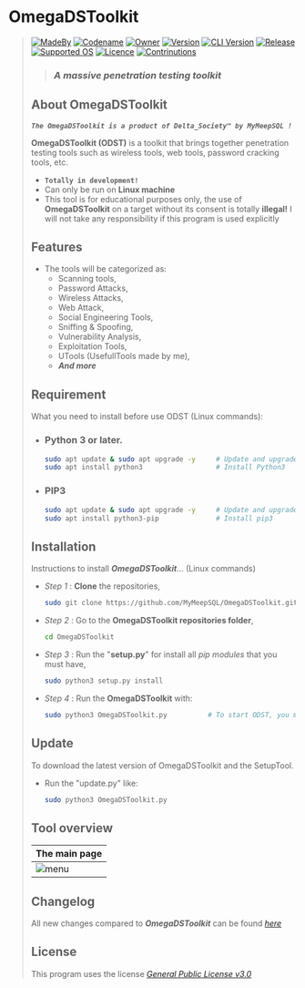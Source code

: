 # **OmegaDSToolkit**
> [![MadeBy](https://img.shields.io/badge/Made%20by-Thomas%20Pellissier-informational?style=flat-square)]()
[![Codename](https://img.shields.io/badge/Codename-MyMeepSQL-informational?style=flat-square)]()
[![Owner](https://img.shields.io/badge/Owner-©%20Delta_Society™-informational?style=flat-square)]()
[![Version](https://img.shields.io/badge/Version-0.0.1.3-brightgreen?style=flat-square)]()
[![CLI Version](https://img.shields.io/badge/CLI%20Version%20[BETA]-0.0.0.4-red?style=flat-square)]()
[![Release](https://img.shields.io/badge/Release-In%20Development-success?style=flat-square)]()
[![Supported OS](https://img.shields.io/badge/Supported%20OS-Linux-brightgreen?style=flat-square)]()
[![Licence](https://img.shields.io/badge/License-GNU%20GPL--3.0-important?style=flat-square)]()
[![Contrinutions](https://img.shields.io/badge/Contributions-Open%20!-yellow?style=flat-square)]()
> >  ### _**A massive penetration testing toolkit**_
> 
> ## **About OmegaDSToolkit**
> _**`The OmegaDSToolkit is a product of Delta_Society™ by MyMeepSQL !`**_
>
>  **OmegaDSToolkit (ODST)** is a toolkit that brings together penetration testing tools such as wireless tools, web tools, password cracking tools, etc.
> * **`Totally in development!`**
> * Can only be run on **Linux machine**
> * This tool is for educational purposes only, the use of **OmegaDSToolkit** on a target without its consent is totally **illegal!** I will not take any responsibility if this program is used explicitly
> 
> ## **Features**
> * The tools will be categorized as: 
>   * Scanning tools,
>   * Password Attacks, 
>   * Wireless Attacks,
>   * Web Attack,
>   * Social Engineering Tools,
>   * Sniffing & Spoofing,
>   * Vulnerability Analysis,
>   * Exploitation Tools,
>   * UTools (UsefullTools made by me),
>   * _**And more**_
> 
> ## **Requirement**
> What you need to install before use ODST (Linux commands):
>  * ### **Python 3** or later.
>       ```bash
>       sudo apt update & sudo apt upgrade -y     # Update and upgrade your system, if doesn't update,
>       sudo apt install python3                  # Install Python3
>       ```
>  * ### **PIP3**
>       ```bash
>       sudo apt update & sudo apt upgrade -y     # Update and upgrade your system, if doesn't update,
>       sudo apt install python3-pip              # Install pip3
>       ```
>
> ## **Installation**
> Instructions to install ***OmegaDSToolkit***... (Linux commands)
> 
>* _Step 1_ : **Clone** the repositories,
>   ```bash
>   sudo git clone https://github.com/MyMeepSQL/OmegaDSToolkit.git
>   ```
> * _Step 2_ : Go to the **OmegaDSToolkit repositories folder**,
>   ```bash
>   cd OmegaDSToolkit
>   ```
> * _Step 3_ : Run the "**setup.py**" for install all _pip modules_ that you must have,
>   ```bash
>   sudo python3 setup.py install
>   ```
> * _Step 4_ : Run the **OmegaDSToolkit** with:
>   ```bash
>   sudo python3 OmegaDSToolkit.py          # To start ODST, you must be in its directory
>   ``` 
> ## **Update**
> To download the latest version of OmegaDSToolkit and the SetupTool.
> * Run the "update.py" like:
>   ```bash
>   sudo python3 OmegaDSToolkit.py
>   ```
> ## Tool overview
> | The main page | 
> | ------------- | 
> | ![menu](https://github.com/MyMeepSQL/OmegaDSToolkit/blob/main/Screens/odst_main_page.PNG)  |
> 
> ## Changelog
> All new changes compared to _**OmegaDSToolkit**_ can be found _[here](https://github.com/MyMeepSQL/OmegaDSToolkit/blob/main/CHANGLOG.md)_
> 
> ## License 
> This program uses the license _[General Public License v3.0](https://github.com/MyMeepSQL/OmegaDSToolkit/blob/main/LICENSE)_
